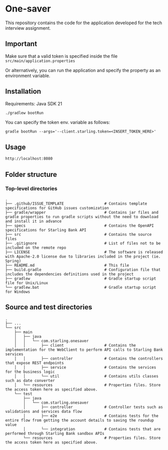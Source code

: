 # One-saver

This repository contains the code for the application developed for the tech interview assignment.

## Important
Make sure that a valid token is specified inside the file ``src/main/application.properties``

Or alternatively, you can run the application and specify the property as an environment variable.

## Installation

Requirements:
Java SDK 21

```bash
./gradlew bootRun
```
You can specify the token env. variable as follows:

```gradle bootRun --args='--client.starling.token=<INSERT_TOKEN_HERE>'```

## Usage

```bash
http://localhost:8080
```


## Folder structure

### Top-level directories
    .
    ├── .github/ISSUE_TEMPLATE                  # Contains template specifications for GitHub issues customization
    ├── gradle/wrapper                          # Contains jar files and gradle properties to run gradle scripts without the need to download and install it in advance
    ├── specs                                   # Contains the OpenAPI specifications for Starling Bank API
    ├── src                                     # Contains the source files
    ├── .gitignore                              # List of files not to be included on the remote repo
    ├── LICENSE                                 # The software is released with Apache-2.0 license due to libraries included in the project (ie. Spring)
    ├── README.md                               # This file
    ├── build.gradle                            # Configuration file that includes the dependencies definitions used in the project
    ├── gradlew                                 # Gradle startup script file for Unix/Linux
    └── gradlew.bat                             # Gradle startup script for Windows


## Source and test directories
    .
    ├── ...
    └── src
        ├── main
        │   ├── java
        │   │   └── com.starling.onesaver
        │   │       ├── client                  # Contains the implementation for the WebClient to perform API calls to Starling Bank services
        │   │       ├── controller              # Contains the controllers that expose REST endpoints
        │   │       ├── service                 # Contains the services for the business logic
        │   │       └── util                    # Contains utils classes such as date converter
        │   └── resources                       # Properties files. Store the access token here as specified above.
        └── test
            ├── java
            │   └── com.starling.onesaver
            │       ├── controller              # Controller tests such as validations and services data flow
            │       ├── e2e                     # Contains tests for the entire flow from getting the account details to saving the roundup value
            │       └── integration             # Contains tests that are performed through Starling Bank sandbox APIs
            └── resources                       # Properties files. Store the access token here as specified above.